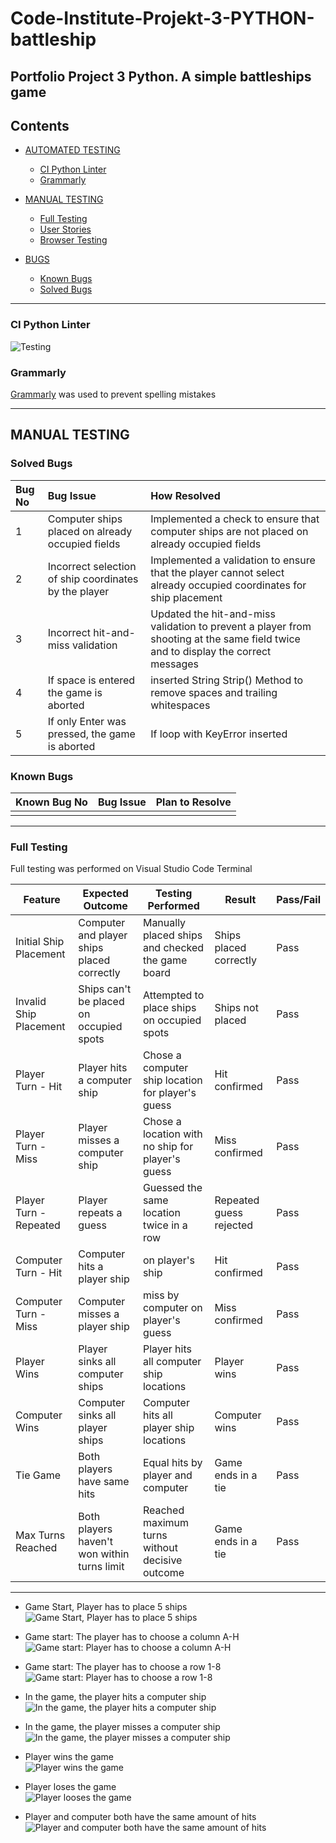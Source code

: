 # Code-Institute-Projekt-3-PYTHON-battleship
 
 ## Portfolio Project 3 Python. A simple battleships game


## Contents

* [AUTOMATED TESTING](#automated-testing)
    * [CI Python Linter](#CI-Python-Linter)
    * [Grammarly](#Grammarly)
    

* [MANUAL TESTING](#manual-testing)
    * [Full Testing](#full-testing)
    * [User Stories](#user-stories)
    * [Browser Testing](#browser-testing)

* [BUGS](#bugs)
    * [Known Bugs](#known-bugs)
    * [Solved Bugs](#solved-bugs)

---

### CI Python Linter

![Testing](assets/testing/images/linter.png)

### Grammarly

[Grammarly](https://www.grammarly.com/grammar-check) was used to prevent spelling mistakes

---

## MANUAL TESTING



### Solved Bugs

| Bug No | Bug Issue | How Resolved |
| :--- | :--- | :--- |
| 1 | Computer ships placed on already occupied fields | Implemented a check to ensure that computer ships are not placed on already occupied fields |
| 2 | Incorrect selection of ship coordinates by the player |  Implemented a validation to ensure that the player cannot select already occupied coordinates for ship placement |
| 3 | Incorrect hit-and-miss validation | Updated the hit-and-miss validation to prevent a player from shooting at the same field twice and to display the correct messages |
| 4 | If space is entered the game is aborted | inserted String Strip() Method to remove spaces and trailing whitespaces |
| 5 | If only Enter was pressed, the game is aborted | If loop with KeyError inserted |

### Known Bugs

| Known Bug No | Bug Issue | Plan to Resolve |
| :--- | :--- | :--- |
|  |  |  |




- - -

### Full Testing

Full testing was performed on Visual Studio Code Terminal

| Feature                  | Expected Outcome                            | Testing Performed                                   | Result                    | Pass/Fail |
| ------------------------ | ------------------------------------------ | --------------------------------------------------- | ------------------------- | --------- |
| Initial Ship Placement   | Computer and player ships placed correctly | Manually placed ships and checked the game board    | Ships placed correctly    | Pass      |
| Invalid Ship Placement   | Ships can't be placed on occupied spots    | Attempted to place ships on occupied spots         | Ships not placed          | Pass      |
| Player Turn - Hit        | Player hits a computer ship                | Chose a computer ship location for player's guess  | Hit confirmed             | Pass      |
| Player Turn - Miss       | Player misses a computer ship              | Chose a location with no ship for player's guess   | Miss confirmed            | Pass      |
| Player Turn - Repeated   | Player repeats a guess                     | Guessed the same location twice in a row           | Repeated guess rejected   | Pass      |
| Computer Turn - Hit      | Computer hits a player ship                |  on player's ship       | Hit confirmed             | Pass      |
| Computer Turn - Miss     | Computer misses a player ship              |  miss by computer on player's guess     | Miss confirmed            | Pass      |
| Player Wins              | Player sinks all computer ships            | Player hits all computer ship locations            | Player wins               | Pass      |
| Computer Wins            | Computer sinks all player ships            | Computer hits all player ship locations            | Computer wins             | Pass      |
| Tie Game                 | Both players have same hits                | Equal hits by player and computer                   | Game ends in a tie        | Pass      |
| Max Turns Reached        | Both players haven't won within turns limit | Reached maximum turns without decisive outcome    | Game ends in a tie | Pass      |

---

* Game Start, Player has to place 5 ships  
![Game Start, Player has to place 5 ships](assets/testing/images/player-choice.png)

* Game start: The player has to choose a column A-H  
![Game start: Player has to choose a column A-H](assets/testing/images/ingame.png)

* Game start: The player has to choose a row 1-8  
![Game start: Player has to choose a row 1-8](assets/testing/images/ingame2.png)

* In the game, the player hits a computer ship  
![In the game, the player hits a computer ship](assets/testing/images/ingame-hit.png)

* In the game, the player misses a computer ship  
![In the game, the player misses a computer ship](assets/testing/images/ingame-miss.png)

* Player wins the game  
![Player wins the game](assets/testing/images/win.png)

* Player loses the game  
![Player looses the game](assets/testing/images/loose.png)

* Player and computer both have the same amount of hits  
![Player and computer both have the same amount of hits](assets/testing/images/tie.png)
